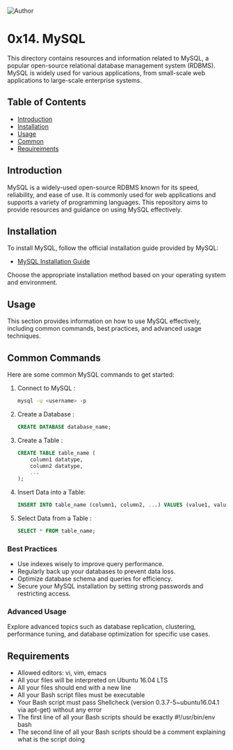 ![Author](https://img.shields.io/badge/Author-Azuka%20Uteh-blue.svg)

# 0x14. MySQL

This directory contains resources and information related to MySQL, a popular open-source relational database management system (RDBMS). MySQL is widely used for various applications, from small-scale web applications to large-scale enterprise systems.

## Table of Contents

- [Introduction](#introduction)
- [Installation](#installation)
- [Usage](#usage)
- [Common](#Commands)
- [Requireiments](#Requirements)

## Introduction

MySQL is a widely-used open-source RDBMS known for its speed, reliability, and ease of use. It is commonly used for web applications and supports a variety of programming languages. This repository aims to provide resources and guidance on using MySQL effectively.

## Installation

To install MySQL, follow the official installation guide provided by MySQL:

- [MySQL Installation Guide](https://dev.mysql.com/doc/)

Choose the appropriate installation method based on your operating system and environment.

## Usage

This section provides information on how to use MySQL effectively, including common commands, best practices, and advanced usage techniques.

## Common Commands

Here are some common MySQL commands to get started:

1. Connect to MySQL :
   ```bash
   mysql -u <username> -p
   ```

2. Create a Database :
   ```sql
   CREATE DATABASE database_name;
   ```

3. Create a Table :
   ```sql
   CREATE TABLE table_name (
       column1 datatype,
       column2 datatype,
       ...
   );
   ```

4. Insert Data into a Table:
   ```sql
   INSERT INTO table_name (column1, column2, ...) VALUES (value1, value2, ...);
   ```

5. Select Data from a Table :
   ```sql
   SELECT * FROM table_name;
   ```


### Best Practices

- Use indexes wisely to improve query performance.
- Regularly back up your databases to prevent data loss.
- Optimize database schema and queries for efficiency.
- Secure your MySQL installation by setting strong passwords and restricting access.

### Advanced Usage

Explore advanced topics such as database replication, clustering, performance tuning, and database optimization for specific use cases.

## Requirements

- Allowed editors: vi, vim, emacs
- All your files will be interpreted on Ubuntu 16.04 LTS
- All your files should end with a new line
- All your Bash script files must be executable
- Your Bash script must pass Shellcheck (version 0.3.7-5~ubuntu16.04.1 via apt-get) without any error
- The first line of all your Bash scripts should be exactly #!/usr/bin/env bash
- The second line of all your Bash scripts should be a comment explaining what is the script doing

